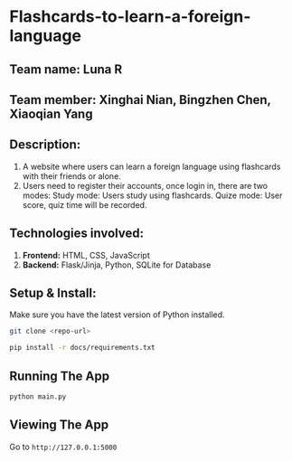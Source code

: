 # Flashcards-to-learn-a-foreign-language
## Team name: Luna R
## Team member: Xinghai Nian, Bingzhen Chen, Xiaoqian Yang
## Description: 
1. A website where users can learn a foreign language using flashcards with their friends or alone. 
2. Users need to register their accounts, once login in, there are two modes:
    Study mode: Users study using flashcards.
    Quize mode: User score, quiz time will be recorded.

## Technologies involved:
1. **Frontend:** HTML, CSS, JavaScript
2. **Backend:** Flask/Jinja, Python, SQLite for Database

## Setup & Install:
Make sure you have the latest version of Python installed.

```bash
git clone <repo-url>
```

```bash
pip install -r docs/requirements.txt
```

## Running The App

```bash
python main.py
```

## Viewing The App

Go to `http://127.0.0.1:5000`
